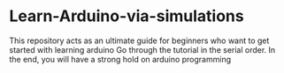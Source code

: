 # Learn-Arduino-via-simulations
This repository acts as an ultimate guide for beginners who want to get started with learning arduino
Go through the tutorial in the serial order.
In the end, you will have a strong hold on arduino programming

